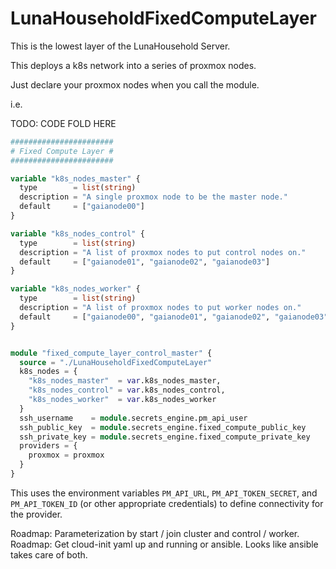 # LunaHouseholdFixedComputeLayer

This is the lowest layer of the LunaHousehold Server.

This deploys a k8s network into a series of proxmox nodes.

Just declare your proxmox nodes when you call the module.

i.e.

TODO: CODE FOLD HERE

```terraform
#######################
# Fixed Compute Layer #
#######################

variable "k8s_nodes_master" {
  type        = list(string)
  description = "A single proxmox node to be the master node."
  default     = ["gaianode00"]
}

variable "k8s_nodes_control" {
  type        = list(string)
  description = "A list of proxmox nodes to put control nodes on."
  default     = ["gaianode01", "gaianode02", "gaianode03"]
}

variable "k8s_nodes_worker" {
  type        = list(string)
  description = "A list of proxmox nodes to put worker nodes on."
  default     = ["gaianode00", "gaianode01", "gaianode02", "gaianode03"]
}


module "fixed_compute_layer_control_master" {
  source = "./LunaHouseholdFixedComputeLayer"
  k8s_nodes = {
    "k8s_nodes_master"  = var.k8s_nodes_master,
    "k8s_nodes_control" = var.k8s_nodes_control,
    "k8s_nodes_worker"  = var.k8s_nodes_worker
  }
  ssh_username    = module.secrets_engine.pm_api_user
  ssh_public_key  = module.secrets_engine.fixed_compute_public_key
  ssh_private_key = module.secrets_engine.fixed_compute_private_key
  providers = {
    proxmox = proxmox
  }
}
```

This uses the environment variables `PM_API_URL`, `PM_API_TOKEN_SECRET`, and `PM_API_TOKEN_ID` (or other appropriate credentials) to define connectivity for the provider.


Roadmap: Parameterization by start / join cluster and control / worker.
Roadmap: Get cloud-init yaml up and running or ansible. Looks like ansible takes care of both.